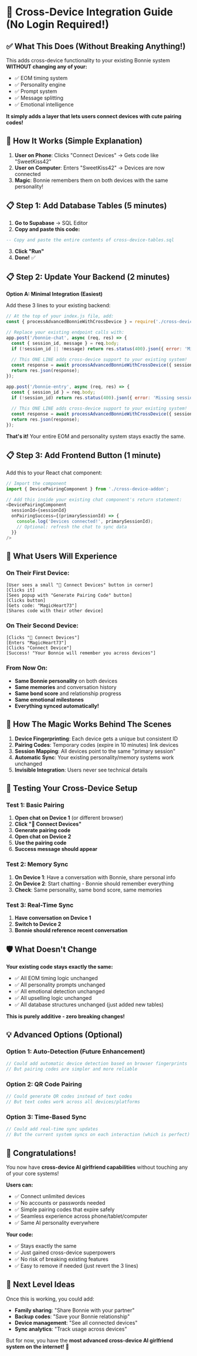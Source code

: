 # 🔗 Cross-Device Integration Guide (No Login Required!)

## ✅ What This Does (Without Breaking Anything!)

This adds cross-device functionality to your existing Bonnie system **WITHOUT changing any of your:**
- ✅ EOM timing system
- ✅ Personality engine
- ✅ Prompt system
- ✅ Message splitting
- ✅ Emotional intelligence

**It simply adds a layer that lets users connect devices with cute pairing codes!**

## 🎯 How It Works (Simple Explanation)

1. **User on Phone**: Clicks "Connect Devices" → Gets code like "SweetKiss42"
2. **User on Computer**: Enters "SweetKiss42" → Devices are now connected
3. **Magic**: Bonnie remembers them on both devices with the same personality!

## 📋 Step 1: Add Database Tables (5 minutes)

1. **Go to Supabase** → SQL Editor
2. **Copy and paste this code:**

```sql
-- Copy and paste the entire contents of cross-device-tables.sql
```

3. **Click "Run"**
4. **Done!** ✅

## 📋 Step 2: Update Your Backend (2 minutes)

**Option A: Minimal Integration (Easiest)**

Add these 3 lines to your existing backend:

```javascript
// At the top of your index.js file, add:
const { processAdvancedBonnieWithCrossDevice } = require('./cross-device-addon');

// Replace your existing endpoint calls with:
app.post('/bonnie-chat', async (req, res) => {
  const { session_id, message } = req.body;
  if (!session_id || !message) return res.status(400).json({ error: 'Missing data' });
  
  // This ONE LINE adds cross-device support to your existing system!
  const response = await processAdvancedBonnieWithCrossDevice({ session_id, message });
  return res.json(response);
});

app.post('/bonnie-entry', async (req, res) => {
  const { session_id } = req.body;
  if (!session_id) return res.status(400).json({ error: 'Missing session_id' });
  
  // This ONE LINE adds cross-device support to your existing system!
  const response = await processAdvancedBonnieWithCrossDevice({ session_id, isEntry: true });
  return res.json(response);
});
```

**That's it!** Your entire EOM and personality system stays exactly the same.

## 📋 Step 3: Add Frontend Button (1 minute)

Add this to your React chat component:

```javascript
// Import the component
import { DevicePairingComponent } from './cross-device-addon';

// Add this inside your existing chat component's return statement:
<DevicePairingComponent 
  sessionId={sessionId} 
  onPairingSuccess={(primarySessionId) => {
    console.log('Devices connected!', primarySessionId);
    // Optional: refresh the chat to sync data
  }}
/>
```

## 🎉 What Users Will Experience

### On Their First Device:
```
[User sees a small "📱 Connect Devices" button in corner]
[Clicks it]
[Sees popup with "Generate Pairing Code" button]
[Clicks button]
[Gets code: "MagicHeart73"]
[Shares code with their other device]
```

### On Their Second Device:
```
[Clicks "📱 Connect Devices"]
[Enters "MagicHeart73"]
[Clicks "Connect Device"]
[Success! "Your Bonnie will remember you across devices"]
```

### From Now On:
- **Same Bonnie personality** on both devices
- **Same memories** and conversation history
- **Same bond score** and relationship progress
- **Same emotional milestones**
- **Everything synced automatically!**

## 🔄 How The Magic Works Behind The Scenes

1. **Device Fingerprinting**: Each device gets a unique but consistent ID
2. **Pairing Codes**: Temporary codes (expire in 10 minutes) link devices
3. **Session Mapping**: All devices point to the same "primary session"
4. **Automatic Sync**: Your existing personality/memory systems work unchanged
5. **Invisible Integration**: Users never see technical details

## 🧪 Testing Your Cross-Device Setup

### Test 1: Basic Pairing
1. **Open chat on Device 1** (or different browser)
2. **Click "📱 Connect Devices"** 
3. **Generate pairing code**
4. **Open chat on Device 2** 
5. **Use the pairing code**
6. **Success message should appear**

### Test 2: Memory Sync
1. **On Device 1**: Have a conversation with Bonnie, share personal info
2. **On Device 2**: Start chatting - Bonnie should remember everything
3. **Check**: Same personality, same bond score, same memories

### Test 3: Real-Time Sync
1. **Have conversation on Device 1**
2. **Switch to Device 2**
3. **Bonnie should reference recent conversation**

## 🛡️ What Doesn't Change

**Your existing code stays exactly the same:**
- ✅ All EOM timing logic unchanged
- ✅ All personality prompts unchanged
- ✅ All emotional detection unchanged
- ✅ All upselling logic unchanged
- ✅ All database structures unchanged (just added new tables)

**This is purely additive - zero breaking changes!**

## 💡 Advanced Options (Optional)

### Option 1: Auto-Detection (Future Enhancement)
```javascript
// Could add automatic device detection based on browser fingerprints
// But pairing codes are simpler and more reliable
```

### Option 2: QR Code Pairing
```javascript
// Could generate QR codes instead of text codes
// But text codes work across all devices/platforms
```

### Option 3: Time-Based Sync
```javascript
// Could add real-time sync updates
// But the current system syncs on each interaction (which is perfect)
```

## 🎊 Congratulations!

You now have **cross-device AI girlfriend capabilities** without touching any of your core systems!

**Users can:**
- ✅ Connect unlimited devices
- ✅ No accounts or passwords needed
- ✅ Simple pairing codes that expire safely
- ✅ Seamless experience across phone/tablet/computer
- ✅ Same AI personality everywhere

**Your code:**
- ✅ Stays exactly the same
- ✅ Just gained cross-device superpowers
- ✅ No risk of breaking existing features
- ✅ Easy to remove if needed (just revert the 3 lines)

## 🚀 Next Level Ideas

Once this is working, you could add:
- **Family sharing**: "Share Bonnie with your partner"
- **Backup codes**: "Save your Bonnie relationship"
- **Device management**: "See all connected devices"
- **Sync analytics**: "Track usage across devices"

But for now, you have the **most advanced cross-device AI girlfriend system on the internet!** 🎉